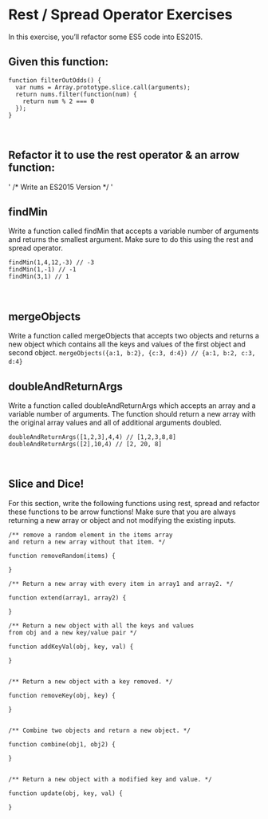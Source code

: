 # Rest / Spread Operator Exercises
In this exercise, you’ll refactor some ES5 code into ES2015.
## Given this function:
```
function filterOutOdds() {
  var nums = Array.prototype.slice.call(arguments);
  return nums.filter(function(num) {
    return num % 2 === 0
  });
}
```
​
## Refactor it to use the rest operator & an arrow function:
' /* Write an ES2015 Version */ '
​
## findMin
Write a function called findMin that accepts a variable number of arguments and returns the smallest argument.
Make sure to do this using the rest and spread operator.
```
findMin(1,4,12,-3) // -3
findMin(1,-1) // -1
findMin(3,1) // 1
```
​
## mergeObjects
Write a function called mergeObjects that accepts two objects and returns a new object which contains all the keys and values of the first object and second object.
` mergeObjects({a:1, b:2}, {c:3, d:4}) // {a:1, b:2, c:3, d:4} `
​
## doubleAndReturnArgs
Write a function called doubleAndReturnArgs which accepts an array and a variable number of arguments. The function should return a new array with the original array values and all of additional arguments doubled.
```
doubleAndReturnArgs([1,2,3],4,4) // [1,2,3,8,8]
doubleAndReturnArgs([2],10,4) // [2, 20, 8]
```
​
## Slice and Dice!
For this section, write the following functions using rest, spread and refactor these functions to be arrow functions!
Make sure that you are always returning a new array or object and not modifying the existing inputs.
```
/** remove a random element in the items array
and return a new array without that item. */

function removeRandom(items) {

}

/** Return a new array with every item in array1 and array2. */

function extend(array1, array2) {

}

/** Return a new object with all the keys and values
from obj and a new key/value pair */

function addKeyVal(obj, key, val) {

}


/** Return a new object with a key removed. */

function removeKey(obj, key) {

}


/** Combine two objects and return a new object. */

function combine(obj1, obj2) {

}


/** Return a new object with a modified key and value. */

function update(obj, key, val) {

}
```